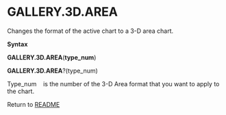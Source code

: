 # GALLERY.3D.AREA

Changes the format of the active chart to a 3-D area chart.

**Syntax**

**GALLERY.3D.AREA**(**type\_num**)

**GALLERY.3D.AREA**?(type\_num)

Type\_num&nbsp;&nbsp;&nbsp;&nbsp;is the number of the 3-D Area format
that you want to apply to the chart.



Return to [README](README.md#G)

